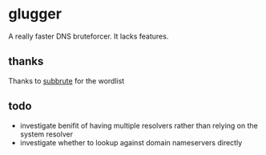 # glugger

A really faster DNS bruteforcer.
It lacks features.

## thanks
Thanks to [subbrute](https://github.com/TheRook/subbrute) for the wordlist

## todo
* investigate benifit of having multiple resolvers rather than relying on the system resolver
* investigate whether to lookup against domain nameservers directly
